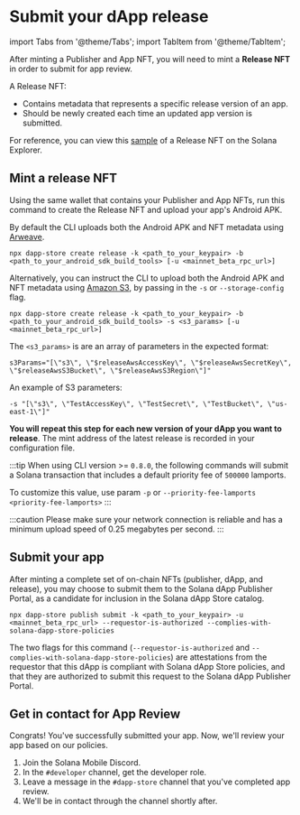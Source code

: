 # Submit your dApp release

import Tabs from '@theme/Tabs';
import TabItem from '@theme/TabItem';

After minting a Publisher and App NFT, you will need to mint a **Release NFT** in order to submit for app review.

A Release NFT:

- Contains metadata that represents a specific release version of an app.
- Should be newly created each time an updated app version is submitted.

For reference, you can view this [sample](https://explorer.solana.com/address/EpYpJpFSKX6r5WyAGjhVk2hN8weeJF9XGJHFMvebBW8Q/metadata) of a Release NFT on the Solana Explorer.

## Mint a release NFT

Using the same wallet that contains your Publisher and App NFTs, run this command to create the Release NFT and upload your app's Android APK.

<Tabs>
<TabItem value="Arweave" label="Arweave">

By default the CLI uploads both the Android APK and NFT metadata using [Arweave](https://www.arweave.org/).

```shell
npx dapp-store create release -k <path_to_your_keypair> -b <path_to_your_android_sdk_build_tools> [-u <mainnet_beta_rpc_url>]
```

</TabItem>
<TabItem value="Amazon S3" label="Amazon S3">

Alternatively, you can instruct the CLI to upload both the Android APK and NFT metadata using [Amazon S3](https://aws.amazon.com/s3/), by passing in
the `-s` or `--storage-config` flag.

```shell
npx dapp-store create release -k <path_to_your_keypair> -b <path_to_your_android_sdk_build_tools> -s <s3_params> [-u <mainnet_beta_rpc_url>]
```

The `<s3_params>` is are an array of parameters in the expected format:

```
s3Params="[\"s3\", \"$releaseAwsAccessKey\", \"$releaseAwsSecretKey\", \"$releaseAwsS3Bucket\", \"$releaseAwsS3Region\"]"
```

An example of S3 parameters:

```shell
-s "[\"s3\", \"TestAccessKey\", \"TestSecret\", \"TestBucket\", \"us-east-1\"]"
```

</TabItem>
</Tabs>

**You will repeat this step for each new version of your dApp you want to release**. The mint address of the latest release is recorded in your configuration file.

:::tip
When using CLI version >= `0.8.0`, the following commands will submit a Solana transaction that includes a default priority fee of `500000` lamports.

To customize this value, use param `-p` or `--priority-fee-lamports <priority-fee-lamports>`
:::

:::caution
Please make sure your network connection is reliable and has a minimum upload speed of 0.25 megabytes per second.
:::

## Submit your app

After minting a complete set of on-chain NFTs (publisher, dApp, and release), you may choose to submit them to the Solana dApp Publisher Portal, as a candidate for inclusion in the Solana dApp Store catalog.

```shell
npx dapp-store publish submit -k <path_to_your_keypair> -u <mainnet_beta_rpc_url> --requestor-is-authorized --complies-with-solana-dapp-store-policies
```

The two flags for this command (`--requestor-is-authorized` and `--complies-with-solana-dapp-store-policies`) are attestations from the requestor that this dApp is compliant with Solana dApp Store policies, and that they are authorized to submit this request to the Solana dApp Publisher Portal.

## Get in contact for App Review

Congrats! You've successfully submitted your app. Now, we'll review your app based on our policies.

 1. Join the Solana Mobile Discord.
 2. In the `#developer` channel, get the developer role.
 3. Leave a message in the `#dapp-store` channel that you've completed app review.
 4. We'll be in contact through the channel shortly after.


